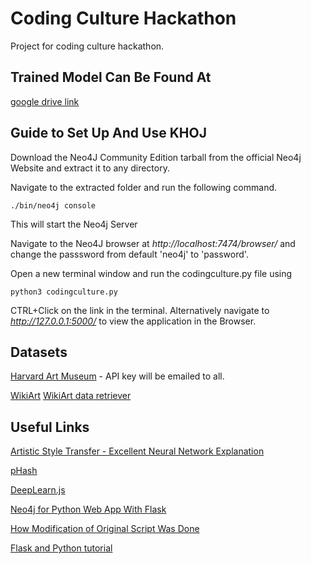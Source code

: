 # Coding Culture Hackathon
Project for coding culture hackathon.

## Trained Model Can Be Found At 

[google drive link](https://drive.google.com/open?id=18tzYWgoUXRSqt-iWVJfb4LhT_Xy6VPoz)


## Guide to Set Up And Use KHOJ

Download the Neo4J Community Edition tarball from the official Neo4j Website and extract it to any directory.

Navigate to the extracted folder and run the following command.

`./bin/neo4j console`

This will start the Neo4j Server

Navigate to the Neo4J browser at *http://localhost:7474/browser/* and change the passsword from default 'neo4j' to 'password'.

Open a new terminal window and run the codingculture.py file using

`python3 codingculture.py`

CTRL+Click on the link in the terminal. Alternatively navigate to *http://127.0.0.1:5000/* to view the application in the Browser.

## Datasets

[Harvard Art Museum](https://www.harvardartmuseums.org/) - API key will be emailed to all.

[WikiArt](https://www.wikiart.org/) [WikiArt data retriever](https://github.com/lucasdavid/wikiart)

## Useful Links

[Artistic Style Transfer - Excellent Neural Network Explanation](https://harishnarayanan.org/writing/artistic-style-transfer/)

[pHash](https://www.phash.org/)

[DeepLearn.js](https://deeplearnjs.org/demos/mnist/mnist.html)

[Neo4j for Python Web App With Flask](https://neo4j.com/blog/building-python-web-application-using-flask-neo4j/)

[How Modification of Original Script Was Done](https://towardsdatascience.com/multi-label-image-classification-with-inception-net-cbb2ee538e30)

[Flask and Python tutorial](https://blog.miguelgrinberg.com/post/the-flask-mega-tutorial-part-i-hello-world)
